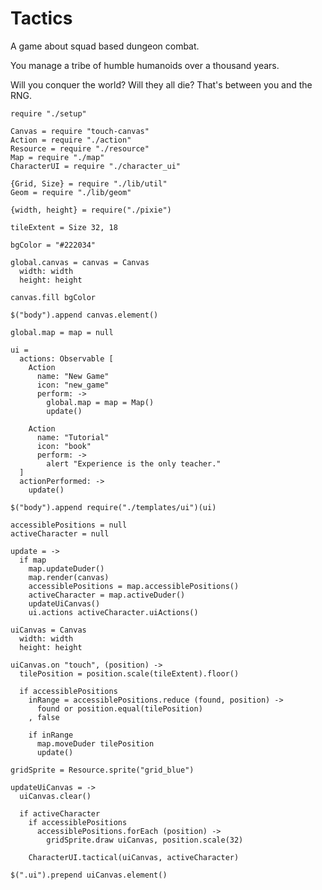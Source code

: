 Tactics
=======

A game about squad based dungeon combat.

You manage a tribe of humble humanoids over a thousand years.

Will you conquer the world? Will they all die? That's between you and the RNG.

    require "./setup"

    Canvas = require "touch-canvas"
    Action = require "./action"
    Resource = require "./resource"
    Map = require "./map"
    CharacterUI = require "./character_ui"

    {Grid, Size} = require "./lib/util"
    Geom = require "./lib/geom"

    {width, height} = require("./pixie")

    tileExtent = Size 32, 18

    bgColor = "#222034"

    global.canvas = canvas = Canvas
      width: width
      height: height

    canvas.fill bgColor

    $("body").append canvas.element()

    global.map = map = null

    ui =
      actions: Observable [
        Action
          name: "New Game"
          icon: "new_game"
          perform: ->
            global.map = map = Map()
            update()

        Action
          name: "Tutorial"
          icon: "book"
          perform: ->
            alert "Experience is the only teacher."
      ]
      actionPerformed: ->
        update()

    $("body").append require("./templates/ui")(ui)

    accessiblePositions = null
    activeCharacter = null

    update = ->
      if map
        map.updateDuder()
        map.render(canvas)
        accessiblePositions = map.accessiblePositions()
        activeCharacter = map.activeDuder()
        updateUiCanvas()
        ui.actions activeCharacter.uiActions()

    uiCanvas = Canvas
      width: width
      height: height

    uiCanvas.on "touch", (position) ->
      tilePosition = position.scale(tileExtent).floor()

      if accessiblePositions
        inRange = accessiblePositions.reduce (found, position) ->
          found or position.equal(tilePosition)
        , false

        if inRange
          map.moveDuder tilePosition
          update()

    gridSprite = Resource.sprite("grid_blue")

    updateUiCanvas = ->
      uiCanvas.clear()

      if activeCharacter
        if accessiblePositions
          accessiblePositions.forEach (position) ->
            gridSprite.draw uiCanvas, position.scale(32)

        CharacterUI.tactical(uiCanvas, activeCharacter)

    $(".ui").prepend uiCanvas.element()
